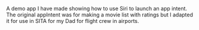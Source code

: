 A demo app I have made showing how to use Siri to launch an app intent. The original appIntent was for making a movie list with ratings but I adapted it for use in SITA for my Dad for flight crew in airports.
